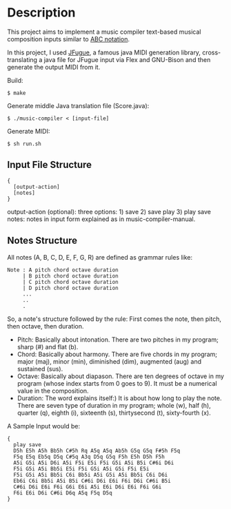 Description
===========
This project aims to implement a music compiler text-based musical composition inputs similar to 
[ABC notation](http://en.wikipedia.org/wiki/ABC_notation "ABC Notation").

In this project, I used [JFugue](http://www.jfugue.org/ "JFugue"), a famous java MIDI generation 
library, cross-translating a java file for JFugue input via Flex and GNU-Bison and then generate 
the output MIDI from it.

Build:

    $ make

Generate middle Java translation file (Score.java):

    $ ./music-compiler < [input-file]

Generate MIDI: 

    $ sh run.sh
    
Input File Structure
--------------------

    {
      [output-action]
      [notes]
    }
    
output-action (optional): three options: 1) save 2) save play 3) play save notes: notes in input 
form explained as in music-compiler-manual. 

Notes Structure
---------------

All notes (A, B, C, D, E, F, G, R) are defined as grammar rules like: 

    Note : A pitch chord octave duration
         | B pitch chord octave duration
         | C pitch chord octave duration
         | D pitch chord octave duration
         ...
         ..
         .
         
So, a note's structure followed by the rule: First comes the note, then pitch, then octave, then 
duration.

* Pitch: Basically about intonation. There are two pitches in my program; sharp (#) and flat (b).
* Chord: Basically about harmony. There are five chords in my program; major (maj), minor (min), 
  diminished (dim), augmented (aug) and sustained (sus).
* Octave: Basically about diapason. There are ten degrees of octave in my program (whose index 
  starts from 0 goes to 9). It must be a numerical value in the composition.
* Duration: The word explains itself:) It is about how long to play the note. There are seven 
  type of duration in my program; whole (w), half (h), quarter (q), eighth (i), sixteenth (s), 
  thirtysecond (t), sixty-fourth (x). 
  
A Sample Input would be:

    { 
      play save
      D5h E5h A5h Bb5h C#5h Rq A5q A5q Ab5h G5q G5q F#5h F5q 
      F5q E5q Eb5q D5q C#5q A3q D5q G5q F5h E5h D5h F5h 
      A5i G5i A5i D6i A5i F5i E5i F5i G5i A5i B5i C#6i D6i 
      F5i G5i A5i Bb5i E5i F5i G5i A5i G5i F5i E5i 
      F5i G5i A5i Bb5i C6i Bb5i A5i G5i A5i Bb5i C6i D6i 
      Eb6i C6i Bb5i A5i B5i C#6i D6i E6i F6i D6i C#6i B5i
      C#6i D6i E6i F6i G6i E6i A5i E6i D6i E6i F6i G6i 
      F6i E6i D6i C#6i D6q A5q F5q D5q
    }